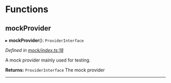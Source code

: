 

# Functions

<a id="mockprovider"></a>

##  mockProvider

▸ **mockProvider**(): `ProviderInterface`

*Defined in [mock/index.ts:18](https://github.com/polkadot-js/api/blob/8f35b76/packages/rpc-provider/src/mock/index.ts#L18)*

A mock provider mainly used for testing.

**Returns:** `ProviderInterface`
The mock provider

___

